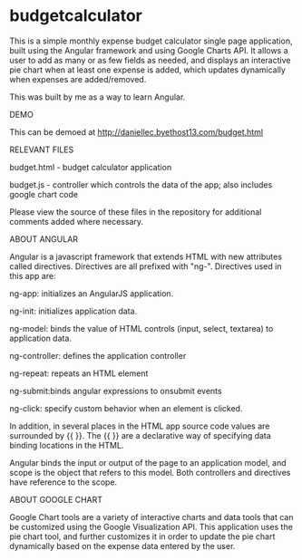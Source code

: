 budgetcalculator
================
This is a simple monthly expense budget calculator single page application, built using the Angular framework and using Google Charts API. It allows a user to add as many or as few fields as needed, and displays an interactive pie chart when at least one expense is added, which updates dynamically when expenses are added/removed. 

This was built by me as a way to learn Angular.

DEMO

This can be demoed at http://daniellec.byethost13.com/budget.html 

RELEVANT FILES

budget.html - budget calculator application

budget.js - controller which controls the data of the app; also includes google chart code

Please view the source of these files in the repository for additional comments added where necessary.

ABOUT ANGULAR

Angular is a javascript framework that extends HTML with new attributes called directives. Directives are all prefixed with "ng-".  Directives used in this app are:

ng-app: initializes an AngularJS application.

ng-init: initializes application data.

ng-model: binds the value of HTML controls (input, select, textarea) to application data.

ng-controller: defines the application controller

ng-repeat: repeats an HTML element

ng-submit:binds angular expressions to onsubmit events

ng-click: specify custom behavior when an element is clicked.

In addition, in several places in the HTML app source code values are surrounded by {{ }}. The {{ }}  are a declarative way of specifying data binding locations in the HTML.

Angular binds the input or output of the page to an application model, and scope is the object that refers to this model.  Both controllers and directives have reference to the scope.

ABOUT GOOGLE CHART

Google Chart tools are a variety of interactive charts and data tools that can be customized using the Google Visualization API.  This application uses the pie chart tool, and further customizes it in order to update the pie chart dynamically based on the expense data entered by the user.


